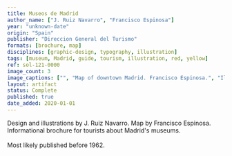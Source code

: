 ```yaml
---
title: Museos de Madrid
author_name: ["J. Ruiz Navarro", "Francisco Espinosa"]
year: "unknown-date"
origin: "Spain"
publisher: "Direccion General del Turismo"
formats: [brochure, map]
disciplines: [graphic-design, typography, illustration]
tags: [museum, Madrid, guide, tourism, illustration, red, yellow]
ref: sol-121-0000
image_count: 3
image_captions: ["", "Map of downtown Madrid. Francisco Espinosa.", "Illustrations by J. Ruiz Navarro."]
layout: artifact
status: Complete
published: true
date_added: 2020-01-01
---
```


Design and illustrations by J. Ruiz Navarro. Map by Francisco Espinosa. Informational brochure for tourists about Madrid's museums.<br> <br>Most likely published before 1962.
